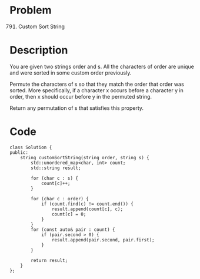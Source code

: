 # Problem
791. Custom Sort String

# Description
You are given two strings order and s. All the characters of order are unique and were sorted in some custom order previously.

Permute the characters of s so that they match the order that order was sorted. More specifically, if a character x occurs before a character y in order, then x should occur before y in the permuted string.

Return any permutation of s that satisfies this property.

 

 
# Code
```
class Solution {
public:
    string customSortString(string order, string s) {
        std::unordered_map<char, int> count;
        std::string result;

        for (char c : s) {
            count[c]++;
        }

        for (char c : order) {
            if (count.find(c) != count.end()) {
                result.append(count[c], c);
                count[c] = 0;
            }
        }
        for (const auto& pair : count) {
            if (pair.second > 0) {
                result.append(pair.second, pair.first);
            }
        }

        return result;
    }
};

```
